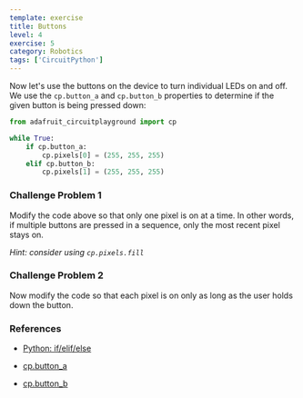 ```yaml
---
template: exercise
title: Buttons
level: 4
exercise: 5
category: Robotics
tags: ['CircuitPython']
---
```


Now let's use the buttons on the device to turn individual LEDs on and off. We use the `cp.button_a` and `cp.button_b` properties to determine if the given button is being pressed down:

```python
from adafruit_circuitplayground import cp

while True:
    if cp.button_a:
        cp.pixels[0] = (255, 255, 255)
    elif cp.button_b:
        cp.pixels[1] = (255, 255, 255)
```

### Challenge Problem 1

Modify the code above so that only one pixel is on at a time. In other words, if multiple buttons are pressed in a sequence, only the most recent pixel stays on.

_Hint: consider using `cp.pixels.fill`_

### Challenge Problem 2

Now modify the code so that each pixel is on only as long as the user holds down the button.

### References

- [Python: if/elif/else](https://www.w3schools.com/python/python_conditions.asp)

- [cp.button_a](https://docs.circuitpython.org/projects/circuitplayground/en/latest/api.html#adafruit_circuitplayground.circuit_playground_base.CircuitPlaygroundBase.button_a)

- [cp.button_b](https://docs.circuitpython.org/projects/circuitplayground/en/latest/api.html#adafruit_circuitplayground.circuit_playground_base.CircuitPlaygroundBase.button_b)
